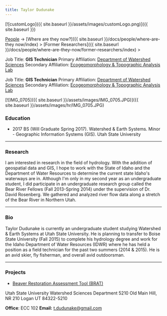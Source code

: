 ```yaml
---
title: Taylor Dudunake
---
```


[![customLogo]({{ site.baseurl }}/assets/images/customLogo.png)]({{ site.baseurl }})

[People]({{site.baseurl}}/docs/people/index) -> [Where are they now?]({{ site.baseurl }}/docs/people/where-are-they now/index) > [Former Researchers]({{ site.baseurl }}/docs/people/where-are-they-now/former-researchers/index) >

Job Title: **GIS Technician**
Primary Affiliation: [Department of Watershed Sciences](http://qcnr.usu.edu/wats/)
Secondary Affiliation: [Ecogeomorphology & Topographic Analysis Lab](https://joewheaton-org.github.io/etal/)

Job Title: **GIS Technician**
Primary Affiliation: [Department of Watershed Sciences](http://qcnr.usu.edu/wats/)
Secondary Affiliation: [Ecogeomorphology & Topographic Analysis Lab](https://joewheaton-org.github.io/etal/>/)



[![IMG_0705]({{ site.baseurl }}/assets/images/IMG_0705.JPG)]({{ site.baseurl }}/assets/images/hr/IMG_0705.JPG)

### Education

- 2017 BS (Will Graduate Spring 2017). Watershed & Earth Systems.     Minor - Geographic Information Systems (GIS). Utah State University

------

### Research

I am interested in research in the field of hydrology. With the addition of geospatial data and GIS, I hope to work with the State of Idaho and the Department of Water Resources to determine the current state Idaho's waterways are in. Although I'm only in my second year as an undergraduate student, I did participate in an undergraduate research group called the Bear River Fellows (Fall 2013-Spring 2014) under the supervision of Dr. David Rosenberg. We gathered and analyzed river flow data along a stretch of the Bear River in Northern Utah. 

------

### Bio

Taylor Dudunake is currently an undergraduate student studying Watershed & Earth Systems at Utah State University. He is planning to transfer to Boise State University (Fall 2015) to complete his hydrology degree and work for the Idaho Department of Water Resources (IDWR) where he has held a position as a field technician for the past two summers (2014 & 2015). He is an avid skier, fly fisherman, and overall avid outdoorsman.  

------

### Projects

- [Beaver Restoration Assessment Tool (BRAT)](http://brat.joewheaton.org/) 





Utah State University
Watershed Sciences Department
5210 Old Main Hill, NR 210
Logan UT 84322-5210

**Office**:  ECC 102
**Email:** t.dudunake@gmail.com
